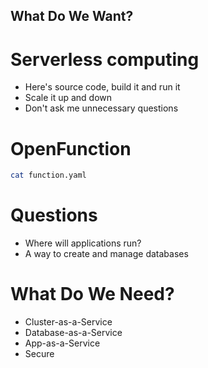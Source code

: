 ## What Do We Want?

# Serverless computing

* Here's source code, build it and run it
* Scale it up and down
* Don't ask me unnecessary questions


# OpenFunction

```sh
cat function.yaml
```


# Questions

* Where will applications run?
* A way to create and manage databases


# What Do We Need?

* Cluster-as-a-Service
* Database-as-a-Service
* App-as-a-Service
* Secure

